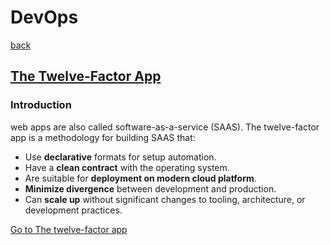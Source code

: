 # DevOps

[back](../README.md)

## [The Twelve-Factor App](./twelve-factor-apps/README.md)

### Introduction

web apps are also called software-as-a-service (SAAS). The twelve-factor app is a methodology for building SAAS that:

* Use **declarative** formats for setup automation.
* Have a **clean contract** with the operating system.
* Are suitable for **deployment on modern cloud platform**.
* **Minimize divergence** between development and production.
* Can **scale up** without significant changes to tooling, architecture, or development practices.

[Go to The twelve-factor app](./twelve-factor-apps/README.md)
